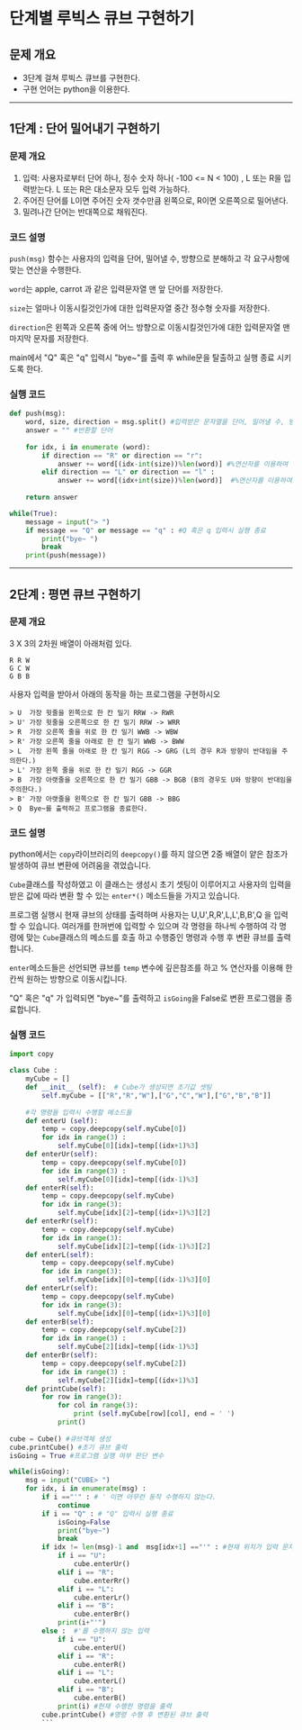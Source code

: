 # 단계별 루빅스 큐브 구현하기

## 문제 개요

- 3단계 걸쳐 루빅스 큐브를 구현한다.
- 구현 언어는 python을 이용한다. 

***
## 1단계 : 단어 밀어내기 구현하기

### 문제 개요
1. 입력: 사용자로부터 단어 하나, 정수 숫자 하나( -100 <= N < 100) , L 또는 R을 입력받는다. L 또는 R은 대소문자 모두 입력 가능하다.
2. 주어진 단어를 L이면 주어진 숫자 갯수만큼 왼쪽으로, R이면 오른쪽으로 밀어낸다.
3. 밀려나간 단어는 반대쪽으로 채워진다.

### 코드 설명
`push(msg)` 함수는 사용자의 입력을 단어, 밀어낼 수, 방향으로 분해하고 각 요구사항에 맞는 연산을 수행한다.

`word`는 apple, carrot 과 같은 입력문자열 맨 앞 단어를 저장한다.

`size`는 얼마나 이동시킬것인가에 대한 입력문자열 중간 정수형 숫자를 저장한다.

`direction`은 왼쪽과 오른쪽 중에 어느 방향으로 이동시킬것인가에 대한 입력문자열 맨 마지막 문자를 저장한다.

main에서 "Q" 혹은 "q" 입력시 "bye~"를 출력 후 while문을 탈출하고 실행 종료 시키도록 한다.
 
### 실행 코드
```python
def push(msg):
    word, size, direction = msg.split() #입력받은 문자열을 단어, 밀어낼 수, 방향으로 나누어 저장한다.
    answer = "" #반환할 단어
    
    for idx, i in enumerate (word):
        if direction == "R" or direction == "r":
            answer += word[(idx-int(size))%len(word)] #%연산자를 이용하여 오른쪽으로 밀어준다.
        elif direction == "L" or direction == "l" :
            answer += word[(idx+int(size))%len(word)]  #%연산자를 이용하여 왼쪽으로 밀어준다.
        
    return answer

while(True):
    message = input("> ")
    if message == "Q" or message == "q" : #Q 혹은 q 입력시 실행 종료
        print("bye~ ")
        break
    print(push(message))
```
***
## 2단계 : 평면 큐브 구현하기
### 문제 개요
3 X 3의 2차원 배열이 아래처럼 있다.
```
R R W
G C W
G B B
```
사용자 입력을 받아서 아래의 동작을 하는 프로그램을 구현하시오
```
> U  가장 윗줄을 왼쪽으로 한 칸 밀기 RRW -> RWR
> U' 가장 윗줄을 오른쪽으로 한 칸 밀기 RRW -> WRR
> R  가장 오른쪽 줄을 위로 한 칸 밀기 WWB -> WBW
> R' 가장 오른쪽 줄을 아래로 한 칸 밀기 WWB -> BWW
> L  가장 왼쪽 줄을 아래로 한 칸 밀기 RGG -> GRG (L의 경우 R과 방향이 반대임을 주의한다.)
> L' 가장 왼쪽 줄을 위로 한 칸 밀기 RGG -> GGR
> B  가장 아랫줄을 오른쪽으로 한 칸 밀기 GBB -> BGB (B의 경우도 U와 방향이 반대임을 주의한다.)
> B' 가장 아랫줄을 왼쪽으로 한 칸 밀기 GBB -> BBG
> Q  Bye~를 출력하고 프로그램을 종료한다.
```

### 코드 설명
python에서는 `copy`라이브러리의 `deepcopy()`를 하지 않으면 2중 배열이 얕은 참조가 발생하여 큐브 변환에 어려움을 겪었습니다.

`Cube`클래스를 작성하였고 이 클래스는 생성시 초기 셋팅이 이루어지고 사용자의 입력을 받은 값에 따라 변환 할 수 있는 `enter*()` 메소드들을 가지고 있습니다.

프로그램 실행시 현재 큐브의 상태를 출력하며 사용자는 U,U',R,R',L,L',B,B',Q 을 입력 할 수 있습니다. 여러개를 한꺼번에 입력할 수 있으며 각 명령을 하나씩 수행하여 각 명령에 맞는 `Cube`클래스의 메소드를 호출 하고 수행중인 명령과 수행 후 변환 큐브를 출력합니다.

`enter`메소드들은 선언되면 큐브를 `temp` 변수에 깊은참조를 하고 % 연산자를 이용해 한칸씩 원하는 방향으로 이동시킵니다.

"Q" 혹은 "q" 가 입력되면 "bye~"를 출력하고 `isGoing`을 False로 변환 프로그램을 종료합니다.


### 실행 코드
```python
import copy

class Cube :
    myCube = []
    def __init__ (self):  # Cube가 생성되면 초기값 셋팅
        self.myCube = [["R","R","W"],["G","C","W"],["G","B","B"]]
    
    #각 명령들 입력시 수행할 메소드들
    def enterU (self):
        temp = copy.deepcopy(self.myCube[0])
        for idx in range(3) :
            self.myCube[0][idx]=temp[(idx+1)%3]
    def enterUr(self):
        temp = copy.deepcopy(self.myCube[0])
        for idx in range(3) :
            self.myCube[0][idx]=temp[(idx-1)%3]
    def enterR(self):
        temp = copy.deepcopy(self.myCube)
        for idx in range(3):
            self.myCube[idx][2]=temp[(idx+1)%3][2]
    def enterRr(self):
        temp = copy.deepcopy(self.myCube)
        for idx in range(3):
            self.myCube[idx][2]=temp[(idx-1)%3][2]
    def enterL(self):
        temp = copy.deepcopy(self.myCube)
        for idx in range(3):
            self.myCube[idx][0]=temp[(idx-1)%3][0]
    def enterLr(self):
        temp = copy.deepcopy(self.myCube)
        for idx in range(3):
            self.myCube[idx][0]=temp[(idx+1)%3][0]
    def enterB(self):
        temp = copy.deepcopy(self.myCube[2])
        for idx in range(3) :
            self.myCube[2][idx]=temp[(idx-1)%3]
    def enterBr(self):
        temp = copy.deepcopy(self.myCube[2])
        for idx in range(3) :
            self.myCube[2][idx]=temp[(idx+1)%3]
    def printCube(self):
        for row in range(3):
            for col in range(3):
                print (self.myCube[row][col], end = ' ')
            print()
            
cube = Cube() #큐브객체 생성
cube.printCube() #초기 큐브 출력
isGoing = True #프로그램 실행 여부 판단 변수

while(isGoing):
    msg = input("CUBE> ")    
    for idx, i in enumerate(msg) :
        if i =="'" : # ' 이면 아무런 동작 수행하지 않는다.
            continue
        if i == "Q" : # "Q" 입력시 실행 종료
            isGoing=False 
            print("bye~")
            break
        if idx != len(msg)-1 and  msg[idx+1] =="'" : #현재 위치가 입력 문자열에 맨 끝이 아니고 다음 문자에 ' 가 있는 경우
            if i == "U":
                cube.enterUr()
            elif i == "R":
                cube.enterRr()
            elif i == "L":
                cube.enterLr()
            elif i == "B":
                cube.enterBr()
            print(i+"'")
        else :  #'를 수행하지 않는 입력
            if i == "U":
                cube.enterU()
            elif i == "R":
                cube.enterR()
            elif i == "L":
                cube.enterL()
            elif i == "B":
                cube.enterB()
            print(i) #현재 수행한 명령을 출력
        cube.printCube() #명령 수행 후 변환된 큐브 출력
		```
